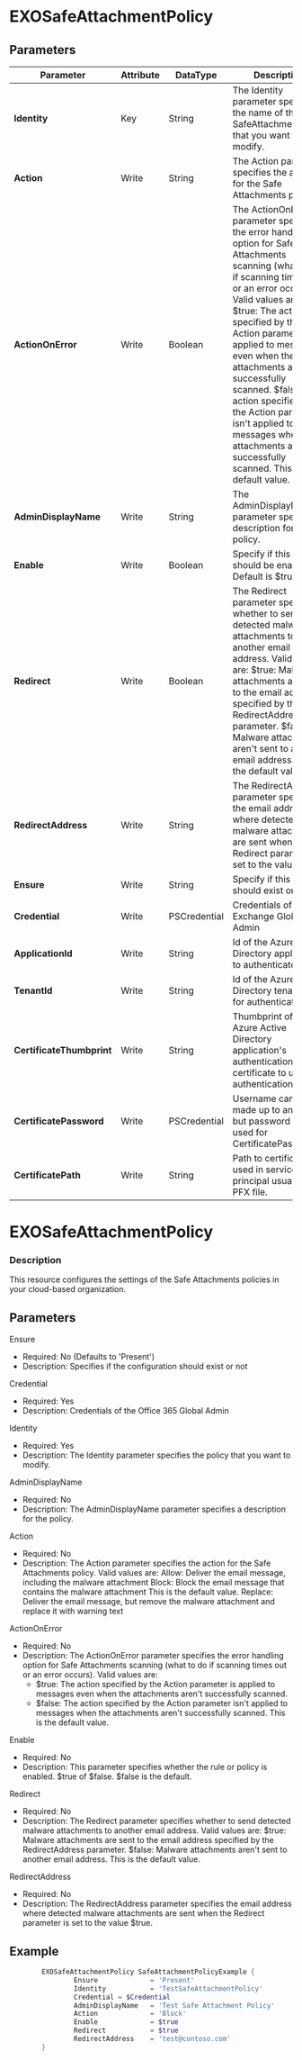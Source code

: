 ﻿# EXOSafeAttachmentPolicy

## Parameters

| Parameter | Attribute | DataType | Description | Allowed Values |
| --- | --- | --- | --- | --- |
| **Identity** | Key | String | The Identity parameter specifies the name of the SafeAttachmentpolicy that you want to modify. ||
| **Action** | Write | String | The Action parameter specifies the action for the Safe Attachments policy. |Block, Replace, Allow, DynamicDelivery|
| **ActionOnError** | Write | Boolean | The ActionOnError parameter specifies the error handling option for Safe Attachments scanning (what to do if scanning times out or an error occurs). Valid values are: $true: The action specified by the Action parameter is applied to messages even when the attachments aren't successfully scanned. $false: The action specified by the Action parameter isn't applied to messages when the attachments aren't successfully scanned. This is the default value. ||
| **AdminDisplayName** | Write | String | The AdminDisplayName parameter specifies a description for the policy. ||
| **Enable** | Write | Boolean | Specify if this policy should be enabled. Default is $true. ||
| **Redirect** | Write | Boolean | The Redirect parameter specifies whether to send detected malware attachments to another email address. Valid values are: $true: Malware attachments are sent to the email address specified by the RedirectAddress parameter. $false: Malware attachments aren't sent to another email address. This is the default value. ||
| **RedirectAddress** | Write | String | The RedirectAddress parameter specifies the email address where detected malware attachments are sent when the Redirect parameter is set to the value $true. ||
| **Ensure** | Write | String | Specify if this policy should exist or not. |Present, Absent|
| **Credential** | Write | PSCredential | Credentials of the Exchange Global Admin ||
| **ApplicationId** | Write | String | Id of the Azure Active Directory application to authenticate with. ||
| **TenantId** | Write | String | Id of the Azure Active Directory tenant used for authentication. ||
| **CertificateThumbprint** | Write | String | Thumbprint of the Azure Active Directory application's authentication certificate to use for authentication. ||
| **CertificatePassword** | Write | PSCredential | Username can be made up to anything but password will be used for CertificatePassword ||
| **CertificatePath** | Write | String | Path to certificate used in service principal usually a PFX file. ||

# EXOSafeAttachmentPolicy

### Description

This resource configures the settings of the Safe Attachments policies
in your cloud-based organization.

## Parameters

Ensure

- Required: No (Defaults to 'Present')
- Description: Specifies if the configuration should exist or not

Credential

- Required: Yes
- Description: Credentials of the Office 365 Global Admin

Identity

- Required: Yes
- Description: The Identity parameter specifies the policy
  that you want to modify.

AdminDisplayName

- Required: No
- Description: The AdminDisplayName parameter specifies a
  description for the policy.

Action

- Required: No
- Description: The Action parameter specifies the action for the
  Safe Attachments policy.
  Valid values are:
    Allow: Deliver the email message, including the malware attachment
    Block: Block the email message that contains the malware attachment
    This is the default value.
    Replace: Deliver the email message, but remove the malware
    attachment and replace it with warning text

ActionOnError

- Required: No
- Description: The ActionOnError parameter specifies the error handling
  option for Safe Attachments scanning (what to do if scanning times out
  or an error occurs).
  Valid values are:
  - $true: The action specified by the Action parameter is applied
    to messages even when the attachments aren't successfully scanned.
  - $false: The action specified by the Action parameter isn't
    applied to messages when the attachments aren't successfully
    scanned. This is the default value.

Enable

- Required: No
- Description: This parameter specifies whether the rule or policy is
  enabled. $true of $false.  $false is the default.

Redirect

- Required: No
- Description: The Redirect parameter specifies whether to send detected
  malware attachments to another email address.
  Valid values are:
      $true: Malware attachments are sent to the email address
      specified by the RedirectAddress parameter.
      $false: Malware attachments aren't sent to another email address.
      This is the default value.

RedirectAddress

- Required: No
- Description: The RedirectAddress parameter specifies the email
  address where detected malware attachments are sent when
  the Redirect parameter is set to the value $true.

## Example

```PowerShell
        EXOSafeAttachmentPolicy SafeAttachmentPolicyExample {
                Ensure             = 'Present'
                Identity           = 'TestSafeAttachmentPolicy'
                Credential = $Credential
                AdminDisplayName   = 'Test Safe Attachment Policy'
                Action             = 'Block'
                Enable             = $true
                Redirect           = $true
                RedirectAddress    = 'test@contoso.com'
        }
```


